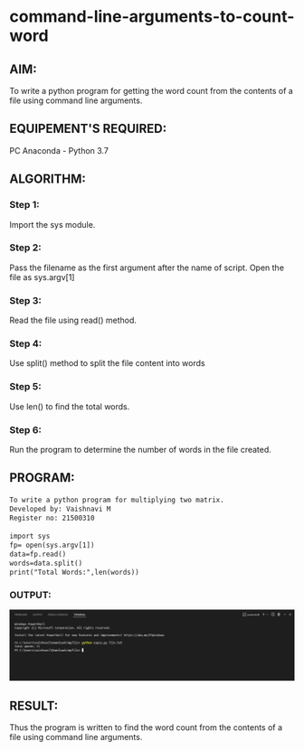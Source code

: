 # command-line-arguments-to-count-word
## AIM:
To write a python program for getting the word count from the contents of a file using command line arguments.
## EQUIPEMENT'S REQUIRED: 
PC
Anaconda - Python 3.7
## ALGORITHM: 
### Step 1:
Import the sys module.

### Step 2: 
 Pass the filename as the first argument after the name of script. Open the file as sys.argv[1]

### Step 3: 
Read the file using read() method.

### Step 4:  
Use split() method to split the file content into words
### Step 5: 
Use len() to find the total words.

### Step 6: 
Run the program to determine the number of words in the file created.

## PROGRAM:
```
To write a python program for multiplying two matrix.
Developed by: Vaishnavi M
Register no: 21500310

import sys
fp= open(sys.argv[1])
data=fp.read()
words=data.split()
print("Total Words:",len(words))
```

### OUTPUT:
![output](./output.png)


## RESULT:
Thus the program is written to find the word count from the contents of a file using command line arguments.
